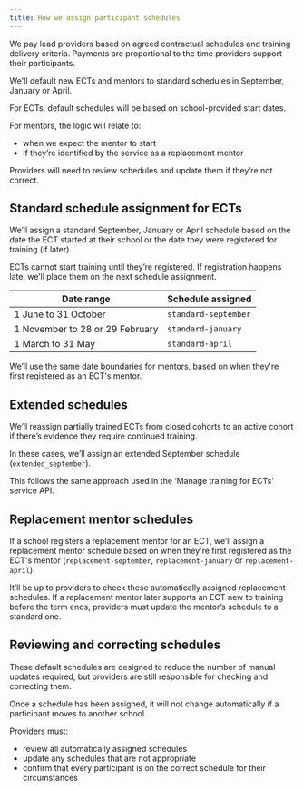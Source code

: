 ```yaml
---
title: How we assign participant schedules
---
```


We pay lead providers based on agreed contractual schedules and training delivery criteria. Payments are proportional to the time providers support their participants. 

We'll default new ECTs and mentors to standard schedules in September, January or April.  

For ECTs, default schedules will be based on school-provided start dates. 

For mentors, the logic will relate to: 

* when we expect the mentor to start 
* if they’re identified by the service as a replacement mentor 

Providers will need to review schedules and update them if they’re not correct. 

## Standard schedule assignment for ECTs 

We’ll assign a standard September, January or April schedule based on the date the ECT started at their school or the date they were registered for training (if later). 

ECTs cannot start training until they’re registered. If registration happens late, we’ll place them on the next schedule assignment. 

| Date range | Schedule assigned |  
| ------------ | ------------- |   
| 1 June to 31 October | `standard-september` |   
| 1 November to 28 or 29 February | `standard-january` | 
| 1 March to 31 May | `standard-april` | 

We’ll use the same date boundaries for mentors, based on when they're first registered as an ECT's mentor.

## Extended schedules 

We’ll reassign partially trained ECTs from closed cohorts to an active cohort if there’s evidence they require continued training.    

In these cases, we’ll assign an extended September schedule (`extended_september`). 

This follows the same approach used in the ‘Manage training for ECTs’ service API. 

## Replacement mentor schedules 

If a school registers a replacement mentor for an ECT, we’ll assign a replacement mentor schedule based on when they're first registered as the ECT's mentor (`replacement-september`, `replacement-january` or `replacement-april`). 

It’ll be up to providers to check these automatically assigned replacement schedules. If a replacement mentor later supports an ECT new to training before the term ends, providers must update the mentor’s schedule to a standard one. 

## Reviewing and correcting schedules 

These default schedules are designed to reduce the number of manual updates required, but providers are still responsible for checking and correcting them. 

Once a schedule has been assigned, it will not change automatically if a participant moves to another school. 

Providers must: 

* review all automatically assigned schedules
* update any schedules that are not appropriate
* confirm that every participant is on the correct schedule for their circumstances 
